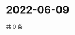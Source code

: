 # 2022-06-09

共 0 条

<!-- BEGIN WEIBO -->
<!-- 最后更新时间 Thu Jun 09 2022 12:28:01 GMT+0800 (China Standard Time) -->

<!-- END WEIBO -->
